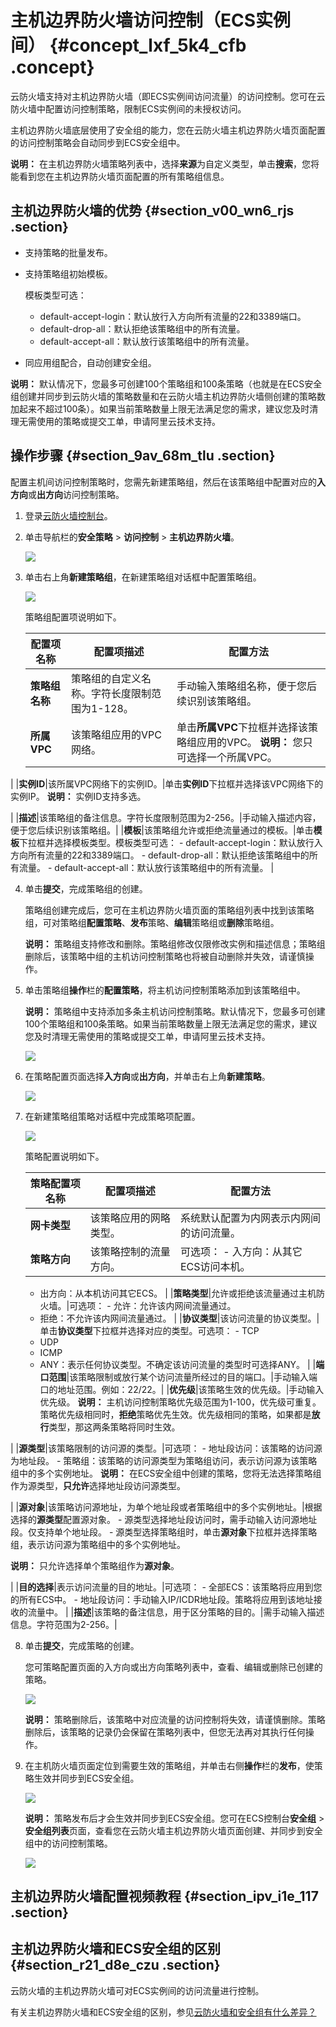 # 主机边界防火墙访问控制（ECS实例间） {#concept_lxf_5k4_cfb .concept}

云防火墙支持对主机边界防火墙（即ECS实例间访问流量）的访问控制。您可在云防火墙中配置访问控制策略，限制ECS实例间的未授权访问。

主机边界防火墙底层使用了安全组的能力，您在云防火墙主机边界防火墙页面配置的访问控制策略会自动同步到ECS安全组中。

**说明：** 在主机边界防火墙策略列表中，选择**来源**为自定义类型，单击**搜索**，您将能看到您在主机边界防火墙页面配置的所有策略组信息。

## 主机边界防火墙的优势 {#section_v00_wn6_rjs .section}

-   支持策略的批量发布。
-   支持策略组初始模板。

    模板类型可选：

    -   default-accept-login：默认放行入方向所有流量的22和3389端口。
    -   default-drop-all：默认拒绝该策略组中的所有流量。
    -   default-accept-all：默认放行该策略组中的所有流量。
-   同应用组配合，自动创建安全组。

**说明：** 默认情况下，您最多可创建100个策略组和100条策略（也就是在ECS安全组创建并同步到云防火墙的策略数量和在云防火墙主机边界防火墙侧创建的策略数加起来不超过100条）。如果当前策略数量上限无法满足您的需求，建议您及时清理无需使用的策略或提交工单，申请阿里云技术支持。

## 操作步骤 {#section_9av_68m_tlu .section}

配置主机间访问控制策略时，您需先新建策略组，然后在该策略组中配置对应的**入方向**或**出方向**访问控制策略。

1.  登录[云防火墙控制台](https://yundun.console.aliyun.com/?p=cfwnext#/overview)。
2.  单击导航栏的**安全策略** \> **访问控制** \> **主机边界防火墙**。

    ![](http://static-aliyun-doc.oss-cn-hangzhou.aliyuncs.com/assets/img/21269/156897216611761_zh-CN.png)

3.  单击右上角**新建策略组**，在新建策略组对话框中配置策略组。

    ![](http://static-aliyun-doc.oss-cn-hangzhou.aliyuncs.com/assets/img/21269/156897216711762_zh-CN.png)

    策略组配置项说明如下。

    |配置项名称|配置项描述|配置方法|
    |-----|-----|----|
    |**策略组名称**|策略组的自定义名称。字符长度限制范围为1-128。|手动输入策略组名称，便于您后续识别该策略组。|
    |**所属VPC**|该策略组应用的VPC网络。|单击**所属VPC**下拉框并选择该策略组应用的VPC。 **说明：** 您只可选择一个所属VPC。

 |
    |**实例ID**|该所属VPC网络下的实例ID。|单击**实例ID**下拉框并选择该VPC网络下的实例IP。 **说明：** 实例ID支持多选。

 |
    |**描述**|该策略组的备注信息。字符长度限制范围为2-256。|手动输入描述内容，便于您后续识别该策略组。|
    |**模板**|该策略组允许或拒绝流量通过的模板。|单击**模板**下拉框并选择模板类型。模板类型可选：     -   default-accept-login：默认放行入方向所有流量的22和3389端口。
    -   default-drop-all：默认拒绝该策略组中的所有流量。
    -   default-accept-all：默认放行该策略组中的所有流量。
 |

4.  单击**提交**，完成策略组的创建。

    策略组创建完成后，您可在主机边界防火墙页面的策略组列表中找到该策略组，可对策略组**配置策略**、**发布**策略、**编辑**策略组或**删除**策略组。

    **说明：** 策略组支持修改和删除。策略组修改仅限修改实例和描述信息；策略组删除后，该策略中组的主机访问控制策略也将被自动删除并失效，请谨慎操作。

5.  单击策略组**操作**栏的**配置策略**，将主机访问控制策略添加到该策略组中。

    **说明：** 策略组中支持添加多条主机访问控制策略。默认情况下，您最多可创建100个策略组和100条策略。如果当前策略数量上限无法满足您的需求，建议您及时清理无需使用的策略或提交工单，申请阿里云技术支持。

    ![](http://static-aliyun-doc.oss-cn-hangzhou.aliyuncs.com/assets/img/21269/156897216711763_zh-CN.png)

6.  在策略配置页面选择**入方向**或**出方向**，并单击右上角**新建策略**。

    ![](http://static-aliyun-doc.oss-cn-hangzhou.aliyuncs.com/assets/img/21269/156897216711764_zh-CN.png)

7.  在新建策略组策略对话框中完成策略项配置。

    ![](http://static-aliyun-doc.oss-cn-hangzhou.aliyuncs.com/assets/img/21269/156897216711765_zh-CN.png)

    策略配置说明如下。

    |策略配置项名称|配置项描述|配置方法|
    |-------|-----|----|
    |**网卡类型**|该策略应用的网略类型。|系统默认配置为内网表示内网间的访问流量。|
    |**策略方向**|该策略控制的流量方向。|可选项：     -   入方向：从其它ECS访问本机。
    -   出方向：从本机访问其它ECS。
 |
    |**策略类型**|允许或拒绝该流量通过主机防火墙。|可选项：     -   允许：允许该内网间流量通过。
    -   拒绝：不允许该内网间流量通过。
 |
    |**协议类型**|该访问流量的协议类型。|单击**协议类型**下拉框并选择对应的类型。可选项：     -   TCP
    -   UDP
    -   ICMP
    -   ANY：表示任何协议类型。不确定该访问流量的类型时可选择ANY。
 |
    |**端口范围**|该策略限制或放行某个访问流量所经过的目的端口。|手动输入端口的地址范围。例如：22/22。|
    |**优先级**|该策略生效的优先级。|手动输入优先级。 **说明：** 主机访问控制策略优先级范围为1-100，优先级可重复。策略优先级相同时，**拒绝**策略优先生效。优先级相同的策略，如果都是**放行**类型，那这两条策略将同时生效。

 |
    |**源类型**|该策略限制的访问源的类型。|可选项：     -   地址段访问：该策略的访问源为地址段。
    -   策略组：该策略的访问源类型为策略组访问，表示访问源为该策略组中的多个实例地址。
 **说明：** 在ECS安全组中创建的策略，您将无法选择策略组作为源类型，**只允许**选择地址段访问源类型。

 |
    |**源对象**|该策略访问源地址，为单个地址段或者策略组中的多个实例地址。|根据选择的**源类型**配置源对象。     -   源类型选择地址段访问时，需手动输入访问源地址段。仅支持单个地址段。
    -   源类型选择策略组时，单击**源对象**下拉框并选择策略组，表示访问源为策略组中的多个实例地址。

**说明：** 只允许选择单个策略组作为**源对象**。

 |
    |**目的选择**|表示访问流量的目的地址。|可选项：     -   全部ECS：该策略将应用到您的所有ECS中。
    -   地址段访问：手动输入IP/ICDR地址段。策略将应用到该地址接收的流量中。
 |
    |**描述**|该策略的备注信息，用于区分策略的目的。|需手动输入描述信息。字符范围为2-256。|

8.  单击**提交**，完成策略的创建。

    您可策略配置页面的入方向或出方向策略列表中，查看、编辑或删除已创建的策略。

    ![](http://static-aliyun-doc.oss-cn-hangzhou.aliyuncs.com/assets/img/21269/156897216747929_zh-CN.png)

    **说明：** 策略删除后，该策略中对应流量的访问控制将失效，请谨慎删除。策略删除后，该策略的记录仍会保留在策略列表中，但您无法再对其执行任何操作。

9.  在主机防火墙页面定位到需要生效的策略组，并单击右侧**操作**栏的**发布**，使策略生效并同步到ECS安全组。

    ![](http://static-aliyun-doc.oss-cn-hangzhou.aliyuncs.com/assets/img/21269/156897216747931_zh-CN.png)

    **说明：** 策略发布后才会生效并同步到ECS安全组。您可在ECS控制台**安全组** \> **安全组列表**页面，查看您在云防火墙主机边界防火墙页面创建、并同步到安全组中的访问控制策略。

    ![](http://static-aliyun-doc.oss-cn-hangzhou.aliyuncs.com/assets/img/21269/156897216747930_zh-CN.png)


## 主机边界防火墙配置视频教程 {#section_ipv_i1e_117 .section}

  

## 主机边界防火墙和ECS安全组的区别 {#section_r21_d8e_czu .section}

云防火墙的主机边界防火墙可对ECS实例间的访问流量进行控制。

有关主机边界防火墙和ECS安全组的区别，参见[云防火墙和安全组有什么差异？](../../../../cn.zh-CN/常见问题/云防火墙和安全组有什么差异？.md#)

